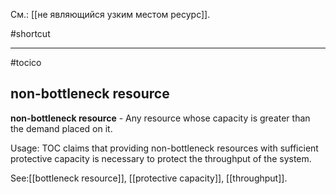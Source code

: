 См.: [[не являющийся узким местом ресурс]].

#shortcut




<hr/>

#tocico

## non-bottleneck resource

<b>non-bottleneck resource</b> -  Any resource whose capacity is greater than the demand placed on it.  


Usage: TOC claims that providing non-bottleneck resources with sufficient protective capacity is necessary to protect the throughput of the system. 



See:[[bottleneck resource]], [[protective capacity]], [[throughput]].
